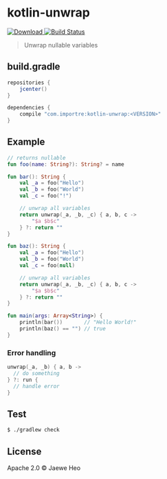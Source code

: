 # kotlin-unwrap

[ ![Download](https://api.bintray.com/packages/importre/maven/kotlin-unwrap/images/download.svg) ](https://bintray.com/importre/maven/kotlin-unwrap/_latestVersion) [![Build Status](https://travis-ci.org/importre/kotlin-unwrap.svg?branch=master)](https://travis-ci.org/importre/kotlin-unwrap)

> Unwrap nullable variables


## build.gradle

```gradle
repositories {
    jcenter()
}

dependencies {
    compile "com.importre:kotlin-unwrap:<VERSION>"
}
```


## Example

```kotlin
// returns nullable
fun foo(name: String?): String? = name

fun bar(): String {
    val _a = foo("Hello")
    val _b = foo("World")
    val _c = foo("!")

    // unwrap all variables
    return unwrap(_a, _b, _c) { a, b, c ->
        "$a $b$c"
    } ?: return ""
}

fun baz(): String {
    val _a = foo("Hello")
    val _b = foo("World")
    val _c = foo(null)

    // unwrap all variables
    return unwrap(_a, _b, _c) { a, b, c ->
        "$a $b$c"
    } ?: return ""
}

fun main(args: Array<String>) {
    println(bar())       // "Hello World!"
    println(baz() == "") // true
}
```

### Error handling

```kotlin
unwrap(_a, _b) { a, b ->
  // do something
} ?: run {
  // handle error
}
```


## Test

```sh
$ ./gradlew check
```


## License

Apache 2.0 © Jaewe Heo
